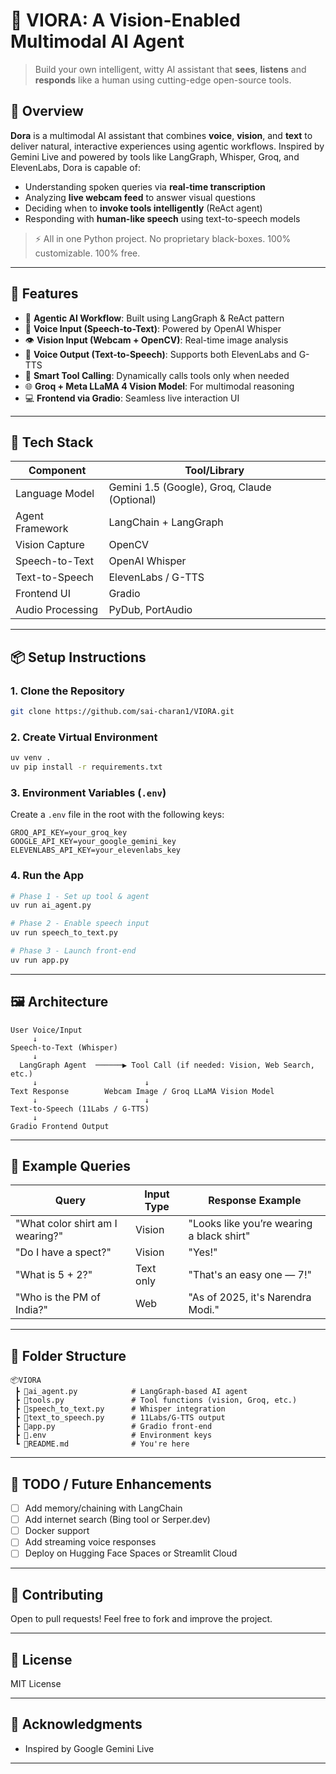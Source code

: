 
# 🤖 VIORA: A Vision-Enabled Multimodal AI Agent

> Build your own intelligent, witty AI assistant that **sees**, **listens** and **responds** like a human using cutting-edge open-source tools.


## 🚀 Overview

**Dora** is a multimodal AI assistant that combines **voice**, **vision**, and **text** to deliver natural, interactive experiences using agentic workflows. Inspired by Gemini Live and powered by tools like LangGraph, Whisper, Groq, and ElevenLabs, Dora is capable of:

- Understanding spoken queries via **real-time transcription**
- Analyzing **live webcam feed** to answer visual questions
- Deciding when to **invoke tools intelligently** (ReAct agent)
- Responding with **human-like speech** using text-to-speech models

> ⚡️ All in one Python project. No proprietary black-boxes. 100% customizable. 100% free.

---

## 🧠 Features

- 🔁 **Agentic AI Workflow**: Built using LangGraph & ReAct pattern
- 🎤 **Voice Input (Speech-to-Text)**: Powered by OpenAI Whisper
- 👁️ **Vision Input (Webcam + OpenCV)**: Real-time image analysis
- 📣 **Voice Output (Text-to-Speech)**: Supports both ElevenLabs and G-TTS
- 🧩 **Smart Tool Calling**: Dynamically calls tools only when needed
- 🌐 **Groq + Meta LLaMA 4 Vision Model**: For multimodal reasoning
- 💻 **Frontend via Gradio**: Seamless live interaction UI

---

## 🧰 Tech Stack

| Component             | Tool/Library         |
|-----------------------|----------------------|
| Language Model        | Gemini 1.5 (Google), Groq, Claude (Optional) |
| Agent Framework       | LangChain + LangGraph |
| Vision Capture        | OpenCV               |
| Speech-to-Text        | OpenAI Whisper       |
| Text-to-Speech        | ElevenLabs / G-TTS   |
| Frontend UI           | Gradio               |
| Audio Processing      | PyDub, PortAudio     |

---

## 📦 Setup Instructions

### 1. Clone the Repository
```bash
git clone https://github.com/sai-charan1/VIORA.git
````

### 2. Create Virtual Environment

```bash
uv venv .
uv pip install -r requirements.txt
```

### 3. Environment Variables (`.env`)

Create a `.env` file in the root with the following keys:

```env
GROQ_API_KEY=your_groq_key
GOOGLE_API_KEY=your_google_gemini_key
ELEVENLABS_API_KEY=your_elevenlabs_key
```

### 4. Run the App

```bash
# Phase 1 - Set up tool & agent
uv run ai_agent.py

# Phase 2 - Enable speech input
uv run speech_to_text.py

# Phase 3 - Launch front-end
uv run app.py
```

---

## 🖼️ Architecture

```
User Voice/Input
     ↓
Speech-to-Text (Whisper)
     ↓
  LangGraph Agent  ──────▶ Tool Call (if needed: Vision, Web Search, etc.)
     ↓                        ↓
Text Response        Webcam Image / Groq LLaMA Vision Model
     ↓                        ↓
Text-to-Speech (11Labs / G-TTS)
     ↓
Gradio Frontend Output
```

---

## 📸 Example Queries

| Query                            | Input Type | Response Example                          |
| -------------------------------- | ---------- | ----------------------------------------- |
| "What color shirt am I wearing?" | Vision     | "Looks like you’re wearing a black shirt" |
| "Do I have a spect?"             | Vision     | "Yes!"                                    |
| "What is 5 + 2?"                 | Text only  | "That's an easy one — 7!"                 |
| "Who is the PM of India?"        | Web        | "As of 2025, it's Narendra Modi."         |

---

## 📁 Folder Structure

```
📦VIORA
 ┣ 📜ai_agent.py            # LangGraph-based AI agent
 ┣ 📜tools.py               # Tool functions (vision, Groq, etc.)
 ┣ 📜speech_to_text.py      # Whisper integration
 ┣ 📜text_to_speech.py      # 11Labs/G-TTS output
 ┣ 📜app.py                 # Gradio front-end
 ┣ 📜.env                   # Environment keys
 ┗ 📜README.md              # You're here
```

---

## 🧪 TODO / Future Enhancements

* [ ] Add memory/chaining with LangChain
* [ ] Add internet search (Bing tool or Serper.dev)
* [ ] Docker support
* [ ] Add streaming voice responses
* [ ] Deploy on Hugging Face Spaces or Streamlit Cloud

---

## 🤝 Contributing

Open to pull requests! Feel free to fork and improve the project.

---

## 📄 License

MIT License

---

## 📢 Acknowledgments

* Inspired by Google Gemini Live
---
